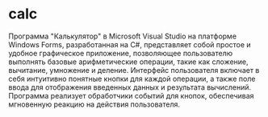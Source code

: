 # calc
 Программа "Калькулятор" в Microsoft Visual Studio 
 на платформе Windows Forms, разработанная на C#,
 представляет собой простое и удобное графическое приложение,
 позволяющее пользователю выполнять базовые арифметические операции,
 такие как сложение, вычитание, умножение и деление.
 Интерфейс пользователя включает в себя интуитивно понятные кнопки для каждой операции,
 а также поле ввода для отображения введенных данных и результата вычислений.
 Программа реализует обработчики событий для кнопок, обеспечивая мгновенную реакцию на действия пользователя.